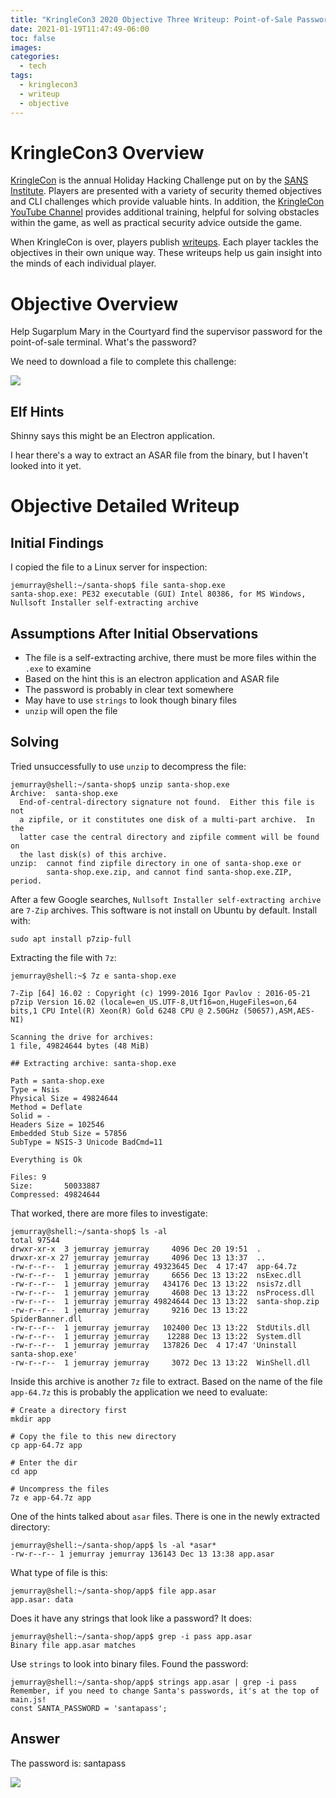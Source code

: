 ```yaml
---
title: "KringleCon3 2020 Objective Three Writeup: Point-of-Sale Password Recovery"
date: 2021-01-19T11:47:49-06:00
toc: false
images:
categories:
  - tech
tags: 
  - kringlecon3
  - writeup
  - objective
---
```


# KringleCon3 Overview

[KringleCon](https://holidayhackchallenge.com/) is the annual Holiday Hacking Challenge put on by the [SANS Institute](https://www.sans.org/).  Players are presented with a variety of security themed objectives and CLI challenges which provide valuable hints. In addition, the [KringleCon YouTube Channel](https://www.youtube.com/channel/UCNiR-C_VXv_TCFgww5Vczag) provides additional training, helpful for solving obstacles within the game, as well as practical security advice outside the game.

When KringleCon is over, players publish [writeups](https://docs.google.com/forms/d/e/1FAIpQLSf5slJuVpUT89RtQUEjy85HmAs7acNniFH4ohUdRqORrrMKHQ/viewform).  Each player tackles the objectives in their own unique way. These writeups help us gain insight into the minds of each individual player. 


# Objective Overview

Help Sugarplum Mary in the Courtyard find the supervisor password for the point-of-sale terminal. What's the password?

We need to download a file to complete this challenge:

![](/images/2020-12-20-13-44-07.png)

## Elf Hints

Shinny says this might be an Electron application.

I hear there's a way to extract an ASAR file from the binary, but I haven't looked into it yet.

# Objective Detailed Writeup


## Initial Findings

I copied the file to a Linux server for inspection:

```
jemurray@shell:~/santa-shop$ file santa-shop.exe
santa-shop.exe: PE32 executable (GUI) Intel 80386, for MS Windows, Nullsoft Installer self-extracting archive
```


## Assumptions After Initial Observations

- The file is a self-extracting archive, there must be more files within the `.exe` to examine
- Based on the hint this is an electron application and ASAR file
- The password is probably in clear text somewhere
- May have to use `strings` to look though binary files
- `unzip` will open the file


## Solving

Tried unsuccessfully to use `unzip` to decompress the file:

```
jemurray@shell:~/santa-shop$ unzip santa-shop.exe
Archive:  santa-shop.exe
  End-of-central-directory signature not found.  Either this file is not
  a zipfile, or it constitutes one disk of a multi-part archive.  In the
  latter case the central directory and zipfile comment will be found on
  the last disk(s) of this archive.
unzip:  cannot find zipfile directory in one of santa-shop.exe or
        santa-shop.exe.zip, and cannot find santa-shop.exe.ZIP, period.
```

After a few Google searches, `Nullsoft Installer self-extracting archive` are `7-Zip` archives.  This software is not install on Ubuntu by default.  Install with:

```
sudo apt install p7zip-full
```

Extracting the file with `7z`:

```
jemurray@shell:~$ 7z e santa-shop.exe

7-Zip [64] 16.02 : Copyright (c) 1999-2016 Igor Pavlov : 2016-05-21
p7zip Version 16.02 (locale=en_US.UTF-8,Utf16=on,HugeFiles=on,64 bits,1 CPU Intel(R) Xeon(R) Gold 6248 CPU @ 2.50GHz (50657),ASM,AES-NI)

Scanning the drive for archives:
1 file, 49824644 bytes (48 MiB)

## Extracting archive: santa-shop.exe

Path = santa-shop.exe
Type = Nsis
Physical Size = 49824644
Method = Deflate
Solid = -
Headers Size = 102546
Embedded Stub Size = 57856
SubType = NSIS-3 Unicode BadCmd=11

Everything is Ok

Files: 9
Size:       50033887
Compressed: 49824644
```

That worked, there are more files to investigate:

```
jemurray@shell:~/santa-shop$ ls -al
total 97544
drwxr-xr-x  3 jemurray jemurray     4096 Dec 20 19:51  .
drwxr-xr-x 27 jemurray jemurray     4096 Dec 13 13:37  ..
-rw-r--r--  1 jemurray jemurray 49323645 Dec  4 17:47  app-64.7z
-rw-r--r--  1 jemurray jemurray     6656 Dec 13 13:22  nsExec.dll
-rw-r--r--  1 jemurray jemurray   434176 Dec 13 13:22  nsis7z.dll
-rw-r--r--  1 jemurray jemurray     4608 Dec 13 13:22  nsProcess.dll
-rw-r--r--  1 jemurray jemurray 49824644 Dec 13 13:22  santa-shop.zip
-rw-r--r--  1 jemurray jemurray     9216 Dec 13 13:22  SpiderBanner.dll
-rw-r--r--  1 jemurray jemurray   102400 Dec 13 13:22  StdUtils.dll
-rw-r--r--  1 jemurray jemurray    12288 Dec 13 13:22  System.dll
-rw-r--r--  1 jemurray jemurray   137826 Dec  4 17:47 'Uninstall santa-shop.exe'
-rw-r--r--  1 jemurray jemurray     3072 Dec 13 13:22  WinShell.dll
```

Inside this archive is another `7z` file to extract.  Based on the name of the file `app-64.7z` this is probably the application we need to evaluate:

```
# Create a directory first
mkdir app

# Copy the file to this new directory
cp app-64.7z app

# Enter the dir
cd app

# Uncompress the files
7z e app-64.7z app
```

One of the hints talked about `asar` files.   There is one in the newly extracted directory:

```
jemurray@shell:~/santa-shop/app$ ls -al *asar*
-rw-r--r-- 1 jemurray jemurray 136143 Dec 13 13:38 app.asar
```

What type of file is this:

```
jemurray@shell:~/santa-shop/app$ file app.asar
app.asar: data
```

Does it have any strings that look like a password?  It does:

```
jemurray@shell:~/santa-shop/app$ grep -i pass app.asar
Binary file app.asar matches
```

Use `strings` to look into binary files.  Found the password:

```
jemurray@shell:~/santa-shop/app$ strings app.asar | grep -i pass
Remember, if you need to change Santa's passwords, it's at the top of main.js!
const SANTA_PASSWORD = 'santapass';
```


## Answer

The password is: santapass

![](/images/2020-12-20-13-42-44.png)
